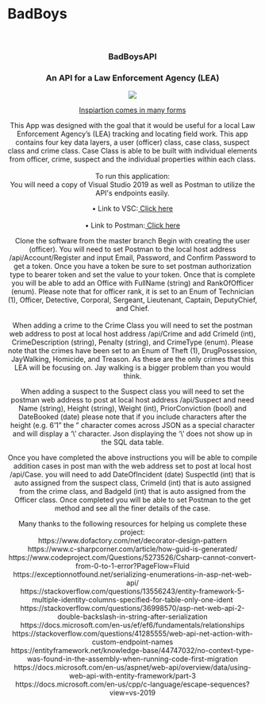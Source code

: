 # BadBoys

<br />
<p align="center">
  <h3 align="center">BadBoysAPI</h3>
  <h3 align="center">An API for a Law Enforcement Agency (LEA)</h3>
    <p align="center">
<img src=https://cloudsmallbusinessservice.com/wp-content/uploads/2017/02/Best-Law-Enforcement-Software.png">
  <p align="center">
    <a href="https://www.youtube.com/watch?v=BUjUz_QEh48" target="blank"> Inspiartion comes in many forms </a>
    <br />
  </p>
</p>
<p align="center">
This App was designed with the goal that it would be useful for a local Law Enforcement Agency’s (LEA) tracking and locating field work. This app contains four key data layers, a user (officer) class, case class, suspect class and crime class. Case Class is able to be built with individual elements from officer, crime, suspect and the individual properties within each class. 
<br><br>
To run this application:
<br>
You will need a copy of Visual Studio 2019 as well as Postman to utilize the API's endpoints easily.
<br>
<p align="center">
•	Link to VSC:<a href="https://visualstudio.microsoft.com/downloads/" target="blank"> Click here </a>
<br>
<br>
•	Link to Postman:<a href="https://www.postman.com/downloads/" target="blank"> Click here </a>
</p>
<p align="center">
Clone the software from the master branch
Begin with creating the user (officer). You will need to set Postman to the local host address /api/Account/Register and input Email, Password, and Confirm Password to get a token. Once you have a token be sure to set postman authorization type to bearer token and set the value to your token. Once that is complete you will be able to add an Office with FullName (string) and RankOfOfficer (enum). Please note that for officer rank, it is set to an Enum of Technician (1), Officer, Detective, Corporal, Sergeant, Lieutenant, Captain, DeputyChief, and Chief. 
<br><br>
When adding a crime to the Crime Class you will need to set the postman web address to post at local host address /api/Crime and add CrimeId (int), CrimeDescription (string), Penalty (string), and CrimeType (enum). Please note that the crimes have been set to an Enum of Theft (1), DrugPossession, JayWalking, Homicide, and Treason. As these are the only crimes that this LEA will be focusing on. Jay walking is a bigger problem than you would think.  
<p align="center">
When adding a suspect to the Suspect class you will need to set the postman web address to post at local host address /api/Suspect and need Name (string), Height (string), Weight (int), PriorConviction (bool) and DateBooked (date) please note that if you include characters after the height (e.g. 6’1” the ” character comes across JSON as a special character and will display a ‘\’ character. Json displaying the ‘\’ does not show up in the SQL data table. 
<p align="center">
Once you have completed the above instructions you will be able to compile addition cases in post man with the web address set to post at local host /api/Case. you will need to add DateOfIncident (date) SuspectId (int) that is auto assigned from the suspect class, CrimeId (int) that is auto assigned from the crime class, and BadgeId (int) that is auto assigned from the Officer class. Once completed you will be able to set Postman to the get method and see all the finer details of the case.</p>
                 <p align="center">
Many thanks to the following resources for helping us complete these project:<br>
https://www.dofactory.com/net/decorator-design-pattern<br>
https://www.c-sharpcorner.com/article/how-guid-is-generated/<br>
https://www.codeproject.com/Questions/5273526/Csharp-cannot-convert-from-0-to-1-error?PageFlow=Fluid<br>
https://exceptionnotfound.net/serializing-enumerations-in-asp-net-web-api/<br>
https://stackoverflow.com/questions/13556243/entity-framework-5-multiple-identity-columns-specified-for-table-only-one-ident<br>
https://stackoverflow.com/questions/36998570/asp-net-web-api-2-double-backslash-in-string-after-serialization<br>
https://docs.microsoft.com/en-us/ef/ef6/fundamentals/relationships<br>
https://stackoverflow.com/questions/41285555/web-api-net-action-with-custom-endpoint-names<br>
https://entityframework.net/knowledge-base/44747032/no-context-type-was-found-in-the-assembly-when-running-code-first-migration<br>
https://docs.microsoft.com/en-us/aspnet/web-api/overview/data/using-web-api-with-entity-framework/part-3<br>
https://docs.microsoft.com/en-us/cpp/c-language/escape-sequences?view=vs-2019<br>
                                  </p>


